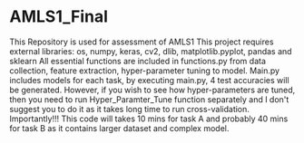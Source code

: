 # AMLS1_Final
This Repository is used for assessment of AMLS1
This project requires external libraries: os, numpy, keras, cv2, dlib, matplotlib.pyplot, pandas and sklearn
All essential functions are included in functions.py from data collection, feature extraction, hyper-parameter tuning to model.
Main.py includes models for each task, by executing main.py, 4 test accuracies will be generated. However, if you wish to see
how hyper-parameters are tuned, then you need to run Hyper_Paramter_Tune function separately and I don't suggest you to do it
as it takes long time to run cross-validation.
Importantly!!! This code will takes 10 mins for task A and probably 40 mins for task B as it contains larger dataset and complex model.
